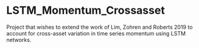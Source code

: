 # LSTM_Momentum_Crossasset
Project that wishes to extend the work of Lim, Zohren and Roberts 2019 to account for cross-asset variation in time series momentum using LSTM networks. 
